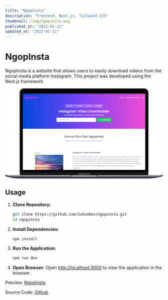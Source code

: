 ```yaml
---
title: "NgopInsta"
description: "Frontend, Next.js, Tailwind CSS"
thumbnail: /img/ngopinsta.png
published_at: "2022-01-11"
updated_at: "2022-01-11"
---
```


# NgopInsta

NgopInsta is a website that allows users to easily download videos from the social media platform Instagram. This project was developed using the Next.js framework.

![NgopInsta Screenshoot](https://raw.githubusercontent.com/SukunDev/ngopinsta/main/public/laptop.png)

## Usage

1. **Clone Repository:**

   ```bash
   git clone https://github.com/SukunDev/ngopinsta.git
   cd ngopinsta
   ```

2. **Install Dependencies:**

   ```bash
   npm install
   ```

3. **Run the Application:**

   ```bash
   npm run dev
   ```

4. **Open Browser:**
   Open [http://localhost:3000](http://localhost:3000) to view the application in the browser.

Preview: [NgopInsta](https://ngopinsta.vercel.app)

Source Code: [Github](https://github.com/SukunDev/ngopinsta)
